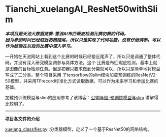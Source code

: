 # Tianchi_xuelangAI_ResNet50withSlim

___本项目是天池大数据竞赛-雪浪AI布匹瑕疵检测比赛初赛的代码。___  
___因为参加时间已经临近初赛结尾，所以只是实现了代码功能，没有仔细调参。可以作为经验在以后的比赛中深入学习。___  

一开始在天池网站上看到这个比赛的时候已经接近尾声了，所以只是调通了整体代码，并没有深入研究模型调参与具体方法。这个
比赛是布匹瑕疵检测，基本上就是图像的目标检测任务。但是初赛只要求做到分类就可以，所以只是简单地将模型写成了二分类。整个项目采用
了tensorflow的slim模块加载预训练的ResNetV2-50模型，并采用TFrecord标准化方式读取数据，可以作为未来学习和参加比赛的基础。

加载预训练模型与slim的应用参考了该博客：[公输睚信-预训练模型与slim](https://www.jianshu.com/u/c15597fddc5f)
讲解得比较明了。

___

__项目各文件的介绍__

[xuelang_classifier.py](./xuelang_classifier.py)
:分类器模型，定义了一个基于ResNet50的网络结构。


